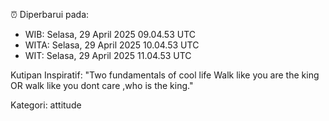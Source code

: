 ⏰ Diperbarui pada:
- WIB: Selasa, 29 April 2025 09.04.53 UTC
- WITA: Selasa, 29 April 2025 10.04.53 UTC
- WIT: Selasa, 29 April 2025 11.04.53 UTC

Kutipan Inspiratif:
"Two fundamentals of cool life  Walk like you are the king OR walk like you dont care ,who is the king."


Kategori: attitude

